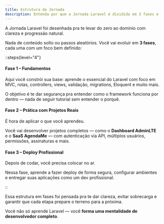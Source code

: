 ```yaml
---
title: Estrutura da Jornada
description: Entenda por que a Jornada Laravel é dividida em 3 fases e como cada etapa te prepara de forma progressiva.
---
```


A Jornada Laravel foi desenhada pra te levar do zero ao domínio com clareza e progressão natural.

Nada de conteúdo solto ou passos aleatórios. Você vai evoluir em **3 fases**, cada uma com um foco bem definido:

::steps{level="4"}

#### Fase 1 – Fundamentos

Aqui você constrói sua base: aprende o essencial do Laravel com foco em MVC, rotas, controllers, views, validação, migrations, Eloquent e muito mais.

O objetivo é te dar segurança pra entender como o framework funciona por dentro — nada de seguir tutorial sem entender o porquê.

#### Fase 2 – Prática com Projetos Reais

É hora de aplicar o que você aprendeu.

Você vai desenvolver projetos completos — como o **Dashboard AdminLTE** e o **SaaS AgendaMe** — com autenticação via API, múltiplos usuários, permissões, assinaturas e mais.

#### Fase 3 – Deploy Profissional
Depois de codar, você precisa colocar no ar.

Nessa fase, aprende a fazer deploy de forma segura, configurar ambientes e entregar suas aplicações como um dev profissional.

::

Essa estrutura em fases foi pensada pra te dar clareza, evitar sobrecarga e garantir que cada etapa prepare o terreno para a próxima.

Você não só aprende Laravel — você **forma uma mentalidade de desenvolvedor completo**.